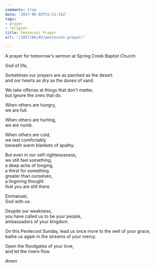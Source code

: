 ```yaml
---
comments: true
date: '2017-06-03T15:51:35Z'
tags:
- prayer
- religion
title: Pentecost Prayer
url: "/2017/06/03/pentecost-prayer/"

---
```

A prayer for tomorrow's sermon at Spring Creek Baptist Church:

God of life,

Sometimes our prayers are as parched as the desert  
and our hearts as dry as the dunes of sand.

We take offense at things that don't matter,  
but ignore the ones that do.

When others are hungry,  
we are full.

When others are hurting,  
we are numb.

When others are cold,  
we rest comfortably  
beneath warm blankets of apathy.

But even in our self-righteousness,  
we still feel something,  
a deep ache of longing,  
a thirst for something   
greater than ourselves,  
a lingering thought  
that you are still there. 

Emmanuel,  
God with us. 

Despite our weakness,  
you have called us to be your people,  
ambassadors of your kingdom.

On this Pentecost Sunday,
lead us once more to the well of your grace,  
bathe us again in the streams of your mercy.

Open the floodgates of your love,  
and let the rivers flow.

*Amen*
